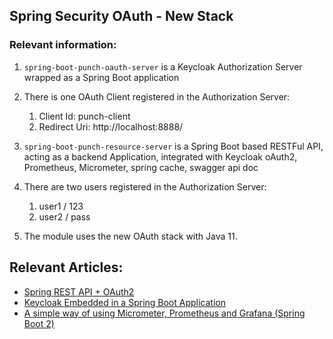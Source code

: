 ## Spring Security OAuth - New Stack

### Relevant information:

1. `spring-boot-punch-oauth-server` is a Keycloak Authorization Server wrapped as a Spring Boot application
2. There is one OAuth Client registered in the Authorization Server:
   1. Client Id: punch-client
   3. Redirect Uri: http://localhost:8888/
3. `spring-boot-punch-resource-server` is a Spring Boot based RESTFul API, acting as a backend Application, integrated with Keycloak oAuth2, Prometheus,  Micrometer, spring cache, swagger api doc

4. There are two users registered in the Authorization Server:
   1. user1 / 123
   2. user2 / pass
5. The module uses the new OAuth stack with Java 11.

## Relevant Articles:

- [Spring REST API + OAuth2](https://www.baeldung.com/rest-api-spring-oauth2-angular)
- [Keycloak Embedded in a Spring Boot Application](https://www.baeldung.com/keycloak-embedded-in-spring-boot-app)
- [A simple way of using Micrometer, Prometheus and Grafana (Spring Boot 2)](https://www.north-47.com/knowledge-base/a-simple-way-of-using-micrometer-prometheus-and-grafana-spring-boot-2/)
